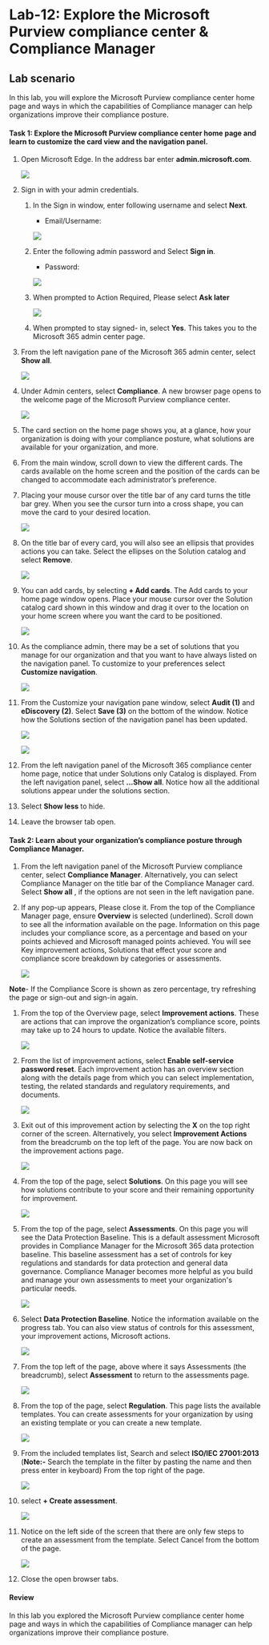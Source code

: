 # Lab-12: Explore the Microsoft Purview compliance center & Compliance Manager

## Lab scenario
In this lab, you will explore the Microsoft Purview compliance center home page and ways in which the capabilities of Compliance manager can help organizations improve their compliance posture.

#### Task 1: Explore the Microsoft Purview compliance center home page and learn to customize the card view and the navigation panel.

1.	Open Microsoft Edge. In the address bar enter **admin.microsoft.com**.

      ![](../Images/module4/lab12/main-1.png)

1. Sign in with your admin credentials.
    1. In the Sign in window, enter following username and select **Next**.

       * Email/Username: <inject key="AzureAdUserEmail"></inject>
     
        ![](../Images/image(1).png)
     
    1. Enter the following admin password and Select **Sign in**.
  
       * Password: <inject key="AzureAdUserPassword"></inject>
    
       ![](../Images/image(2).png)
        
    1. When prompted to Action Required, Please select **Ask later**

        ![](../Images/image(3).png)    
     
    1. When prompted to stay signed- in, select **Yes**. This takes you to the Microsoft 365 admin center page.

1. From the left navigation pane of the Microsoft 365 admin center, select **Show all**.

     ![](../Images/module4/lab12/1-1.png)

1. Under Admin centers, select **Compliance**.  A new browser page opens to the welcome page of the Microsoft Purview compliance center.

     ![](../Images/module4/lab12/1.png)
     
1. The card section on the home page shows you, at a glance, how your organization is doing with your compliance posture, what solutions are available for your organization, and more.
1. From the main window, scroll down to view the different cards. The cards available on the home screen and the position of the cards can be changed to accommodate each administrator’s preference.  
1. Placing your mouse cursor over the title bar of any card turns the title bar grey.  When you see the cursor turn into a cross shape, you can move the card to your desired location.

     ![](../Images/module4/lab12/2-1.png)
     
1. On the title bar of every card, you will also see an ellipsis that provides actions you can take.  Select the ellipses on the Solution catalog and select **Remove**.
    
     ![](../Images/module4/lab12/2.png)
     
1. You can add cards, by selecting **+ Add cards**.  The Add cards to your home page window opens.  Place your mouse cursor over the Solution catalog card shown in this window and drag it over to the location on your home screen where you want the card to be positioned.

     ![](../Images/module4/lab12/3.png)
     
1. As the compliance admin, there may be a set of solutions that you manage for our organization and that you want to have always listed on the navigation panel.  To customize to your preferences select **Customize navigation**. 

     ![](../Images/module4/lab12/4.png)
     
1. From the Customize your navigation pane window, select **Audit (1)**  and **eDiscovery (2)**.  Select **Save (3)** on the bottom of the window.  Notice how the Solutions section of the navigation panel has been updated.

     ![](../Images/lab12-1.png)
     
     ![](../Images/lab12-2.png)
     
1. From the left navigation panel of the Microsoft 365 compliance center home page, notice that under Solutions only Catalog is displayed.  From the left navigation panel, select **...Show all**.  Notice how all the additional solutions appear under the solutions section.  

1. Select **Show less** to hide.
     
1. Leave the browser tab open.

#### Task 2: Learn about your organization’s compliance posture through Compliance Manager.

1. From the left navigation panel of the Microsoft Purview compliance center, select **Compliance Manager**.  Alternatively, you can select Compliance Manager on the title bar of the Compliance Manager card. Select **Show all** , if the options are not seen in the left navigation pane. 

1. If any pop-up appears, Please close it. From the top of the Compliance Manager page, ensure **Overview** is selected (underlined). Scroll down to see all the information available on the page.  Information on this page includes your compliance score, as a percentage and based on your points achieved and Microsoft managed points achieved.   You will see Key improvement actions, Solutions that effect your score and compliance score breakdown by categories or assessments.

     ![](../Images/module4/lab12/5.png)


**Note**- If the Compliance Score is shown as zero percentage, try refreshing the page or sign-out and sign-in again.

1. From the top of the Overview page, select **Improvement actions**.  These are actions that can improve the organization’s compliance score, points may take up to 24 hours to update.  Notice the available filters.

     ![](../Images/module4/lab12/6-1.png)

1. From the list of improvement actions, select **Enable self-service password reset**.  Each improvement action has an overview section along with the details page from which you can select implementation, testing, the related standards and regulatory requirements, and documents.

     ![](../Images/module4/lab12/6-2.png)

1. Exit out of this improvement action by selecting the **X** on the top right corner of the screen.  Alternatively, you select **Improvement Actions** from the breadcrumb on the top left of the page.  You are now back on the improvement actions page.

     ![](../Images/module4/lab12/6.png)

1. From the top of the page, select **Solutions**. On this page you will see how solutions contribute to your score and their remaining opportunity for improvement.

     ![](../Images/module4/lab12/6-3.png)

1. From the top of the page, select **Assessments**. On this page you will see the Data Protection Baseline.  This is a default assessment Microsoft provides in Compliance Manager for the Microsoft 365 data protection baseline.  This baseline assessment has a set of controls for key regulations and standards for data protection and general data governance. Compliance Manager becomes more helpful as you build and manage your own assessments to meet your organization's particular needs.

     ![](../Images/module4/lab12/new1.png)

1. Select **Data Protection Baseline**.  Notice the information available on the progress tab.  You can also view status of controls for this assessment, your improvement actions, Microsoft actions.

     ![](../Images/module4/lab12/new2.png)

1. From the top left of the page, above where it says Assessments (the breadcrumb), select **Assessment** to return to the assessments page.  

     ![](../Images/module4/lab12/new3.png)

1. From the top of the page, select **Regulation**.  This page lists the available templates. You can create assessments for your organization by using an existing template or you can create a new template.

   ![](../Images/lab12-3.png)
 
1. From the included templates list, Search and select **ISO/IEC 27001:2013** (**Note:-** Search the template in the filter by pasting the name and then press enter in keyboard) From the top right of the page.

   ![](../Images/lab12-4.png)

1. select **+ Create assessment**.
   
   ![](../Images/lab12-5.png)

1. Notice on the left side of the screen that there are only few steps to create an assessment from the template.  Select Cancel from the bottom of the page.
     
   ![](../Images/lab12-6.png)

1. Close the open browser tabs.


#### Review
In this lab you explored the Microsoft Purview compliance center home page and ways in which the capabilities of Compliance manager can help organizations improve their compliance posture.

